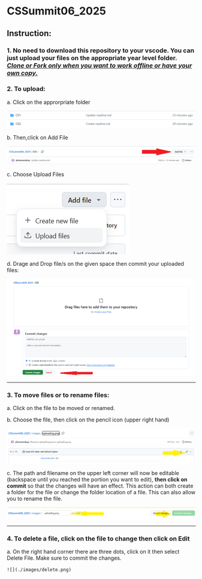 # CSSummit06_2025
## Instruction:
### 1. No need to download this repository to your vscode. You can **just upload your files** on the appropriate year level folder. <ins>*Clone or Fork only when you want to work offline or have your own copy.*</ins>
### 2. To upload:

   a. Click on the approrpriate folder
   
   ![](./images/folders.png)
   
   b. Then,click on Add File

   ![](./images/addfile.png)

   c. Choose Upload Files

   ![](./images/uploadfile.png)

   d. Drage and Drop file/s on the given space then commit your uploaded files:

   ![](./images/uploading.png)
   
--------------------------------------------------------------------------------------------------------------------------------------------------   

### 3. To move files or to rename files:

  a. Click on the file to be moved or renamed.
  
  b. Choose the file, then click on the pencil icon (upper right hand)

   ![](./images/edit.png)
   
  c. The path and filename on the upper left corner will now be editable (backspace until you reached the portion you want to edit), **then click on commit** so that the changes will have an effect. This action can both create a folder for the file or change the folder location of a file. This can also allow you to rename the file.
   
   ![](./images/changingfolder_filename.png)

--------------------------------------------------------------------------------------------------------------------------------------------------

### 4. To delete a file, click on the file to change then click on Edit

   a. On the right hand corner there are three dots, click on it then select Delete File. Make sure to commit the changes.
   
    ![](./images/delete.png)
